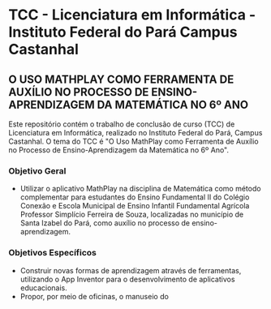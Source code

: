 # TCC - Licenciatura em Informática - Instituto Federal do Pará Campus Castanhal

## O USO MATHPLAY COMO FERRAMENTA DE AUXÍLIO NO PROCESSO DE ENSINO-APRENDIZAGEM DA MATEMÁTICA NO 6º ANO

Este repositório contém o trabalho de conclusão de curso (TCC)  de Licenciatura em Informática, realizado no Instituto Federal do Pará, Campus Castanhal. O tema do TCC é "O Uso MathPlay como Ferramenta de Auxílio no Processo de Ensino-Aprendizagem da Matemática no 6º Ano".

### Objetivo Geral

- Utilizar o aplicativo MathPlay na disciplina de Matemática como método complementar para estudantes do Ensino Fundamental II do Colégio Conexão e Escola Municipal de Ensino Infantil Fundamental Agrícola Professor Simplício Ferreira de Souza, localizadas no município de Santa Izabel do Pará, como auxílio no processo de ensino-aprendizagem.

### Objetivos Específicos

- Construir novas formas de aprendizagem através de ferramentas, utilizando o App Inventor para o desenvolvimento de aplicativos educacionais.
- Propor, por meio de oficinas, o manuseio do
